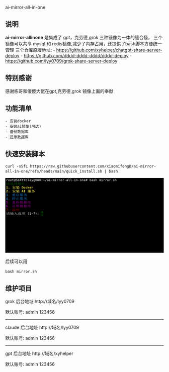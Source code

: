 ai-mirror-all-in-one
## 说明
**ai-mirror-allinone** 是集成了  gpt，克劳德,grok 三种镜像为一体的缝合怪，
三个镜像可以共享 mysql 和 redis镜像,减少了内存占用，还提供了bash脚本方便统一管理
三个仓库原版地址:
    - https://github.com/xyhelper/chatgpt-share-server-deploy
    - https://github.com/dddd-dddd-dddd/dddd-deploy
    - https://github.com/lyy0709/grok-share-server-deploy
## 特别感谢
感谢栋哥和傻傻大佬在gpt,克劳德,grok 镜像上面的奉献

## 功能清单
    - 安装docker
    - 安装ai镜像(可选)
    - 备份数据库
    - 还原数据库
## 快速安装脚本

```
curl -sSfL https://raw.githubusercontent.com/xiaomifengD/ai-mirror-all-in-one/refs/heads/main/quick_install.sh | bash
```
![使用界面](mirror.png)

后续可以用
```
bash mirror.sh
```
维护项目
---
grok 后台地址
http://域名/lyy0709

默认账号: admin 123456


---
claude 后台地址
http://域名/lyy0709

默认账号: admin 123456

---
gpt 后台地址
http://域名/xyhelper

默认账号: admin 123456